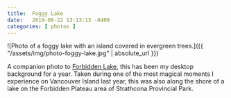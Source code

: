 ```yaml
---
title:  Foggy Lake
date:   2019-08-22 13:13:13 -0400
categories: [ photos ]
---
```


![Photo of a foggy lake with an island covered in evergreen trees.]({{ "/assets/img/photo-foggy-lake.jpg" | absolute_url }})

A companion photo to [Forbidden Lake][1], this has been my desktop background for a year. Taken during one of the most magical moments I experience on Vancouver Island last year, this was also along the shore of a lake on the Forbidden Plateau area of Strathcona Provincial Park.

[1]: (https://davemaps.com/photos/forbidden-lake)
